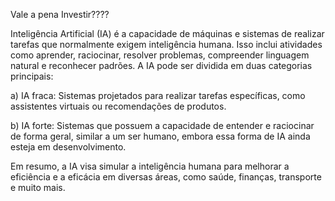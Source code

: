Vale a pena Investir????

Inteligência Artificial (IA) é a capacidade de máquinas e sistemas de realizar tarefas que normalmente exigem inteligência humana. 
Isso inclui atividades como aprender, raciocinar, resolver problemas, compreender linguagem natural e reconhecer padrões. 
A IA pode ser dividida em duas categorias principais:

  a) IA fraca: Sistemas projetados para realizar tarefas específicas, como assistentes virtuais ou recomendações de produtos.
  
  b) IA forte: Sistemas que possuem a capacidade de entender e raciocinar de forma geral, similar a um ser humano, embora essa forma de IA ainda esteja em desenvolvimento.
  
Em resumo, a IA visa simular a inteligência humana para melhorar a eficiência e a eficácia em diversas áreas, como saúde, finanças, transporte e muito mais.

